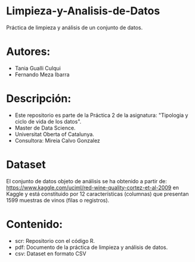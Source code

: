 # Limpieza-y-Analisis-de-Datos
Práctica de limpieza y análisis de un conjunto de datos.

# Autores:
* Tania Gualli Culqui
* Fernando Meza Ibarra

# Descripción:
* Este repositorio es parte de la Práctica 2 de la asignatura: "Tipologia y ciclo de vida de los datos".
* Master de Data Science.
* Universitat Oberta of Catalunya.
* Consultora: Mireia Calvo Gonzalez

# Dataset
El conjunto de datos objeto de análisis se ha obtenido a partir de: https://www.kaggle.com/uciml/red-wine-quality-cortez-et-al-2009 en Kaggle y está constituido por 12 características (columnas) que presentan 1599 muestras de vinos (filas o registros).

# Contenido:  
 
* scr: Repositorio con el código R.        
* pdf: Documento de la práctica de limpieza y análisis de datos.         
* csv: Dataset en formato CSV
